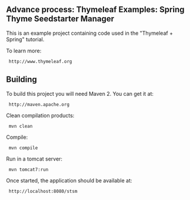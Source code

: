 Advance process:
Thymeleaf Examples: Spring Thyme Seedstarter Manager
----------------------------------------------------
 
 This is an example project containing code used in the "Thymeleaf + Spring" tutorial.
 
 To learn more:
 
     http://www.thymeleaf.org

     
Building
--------
 
 To build this project you will need Maven 2. You can get it at:
 
     http://maven.apache.org

 Clean compilation products:
 
     mvn clean
     
 Compile:
 
     mvn compile
     
 Run in a tomcat server:
 
     mvn tomcat7:run

 Once started, the application should be available at:
 
     http://localhost:8080/stsm


 
